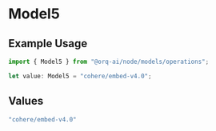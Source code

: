 # Model5

## Example Usage

```typescript
import { Model5 } from "@orq-ai/node/models/operations";

let value: Model5 = "cohere/embed-v4.0";
```

## Values

```typescript
"cohere/embed-v4.0"
```